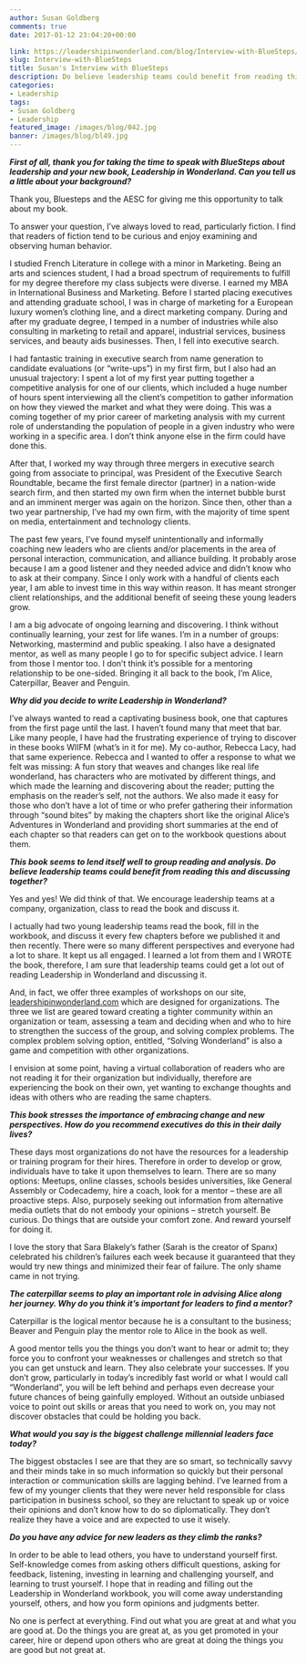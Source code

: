 ```yaml
---
author: Susan Goldberg
comments: true
date: 2017-01-12 23:04:20+00:00

link: https://leadershipinwonderland.com/blog/Interview-with-BlueSteps/
slug: Interview-with-BlueSteps
title: Susan's Interview with BlueSteps
description: Do believe leadership teams could benefit from reading this and discussing together? This book seems to lend itself well to group reading and analysis..
categories:
- Leadership
tags:
- Susan Goldberg
- Leadership
featured_image: /images/blog/042.jpg
banner: /images/blog/bl49.jpg
---
```


***First of all, thank you for taking the time to speak with BlueSteps about leadership and your new book, Leadership in Wonderland. Can you tell us a little about your background?***

Thank you, Bluesteps and the AESC for giving me this opportunity to talk about my book.

To answer your question, I’ve always loved to read, particularly fiction. I find that readers of fiction tend to be curious and enjoy examining and observing human behavior.

I studied French Literature in college with a minor in Marketing. Being an arts and sciences student, I had a broad spectrum of requirements to fulfill for my degree therefore my class subjects were diverse. I earned my MBA in International Business and Marketing. Before I started placing executives and attending graduate school, I was in charge of marketing for a European luxury women’s clothing line, and a direct marketing company. During and after my graduate degree, I temped in a number of industries while also consulting in marketing to retail and apparel, industrial services, business services, and beauty aids businesses. Then, I fell into executive search.

I had fantastic training in executive search from name generation to candidate evaluations (or “write-ups”) in my first firm, but I also had an unusual trajectory: I spent a lot of my first year putting together a competitive analysis for one of our clients, which included a huge number of hours spent interviewing all the client’s competition to gather information on how they viewed the market and what they were doing. This was a coming together of my prior career of marketing analysis with my current role of understanding the population of people in a given industry who were working in a specific area. I don’t think anyone else in the firm could have done this.

After that, I worked my way through three mergers in executive search going from associate to principal, was President of the Executive Search Roundtable, became the first female director (partner) in a nation-wide search firm, and then started my own firm when the internet bubble burst and an imminent merger was again on the horizon. Since then, other than a two year partnership, I’ve had my own firm, with the majority of time spent on media, entertainment and technology clients.

The past few years, I’ve found myself unintentionally and informally coaching new leaders who are clients and/or placements in the area of personal interaction, communication, and alliance building. It probably arose because I am a good listener and they needed advice and didn’t know who to ask at their company. Since I only work with a handful of clients each year, I am able to invest time in this way within reason. It has meant stronger client relationships, and the additional benefit of seeing these young leaders grow.

I am a big advocate of ongoing learning and discovering. I think without continually learning, your zest for life wanes. I’m in a number of groups: Networking, mastermind and public speaking. I also have a designated mentor, as well as many people I go to for specific subject advice. I learn from those I mentor too. I don’t think it’s possible for a mentoring relationship to be one-sided. Bringing it all back to the book, I’m Alice, Caterpillar, Beaver and Penguin.

***Why did you decide to write Leadership in Wonderland?***

I’ve always wanted to read a captivating business book, one that captures from the first page until the last. I haven’t found many that meet that bar. Like many people, I have had the frustrating experience of trying to discover in these books WIIFM (what’s in it for me). My co-author, Rebecca Lacy, had that same experience. Rebecca and I wanted to offer a response to what we felt was missing: A fun story that weaves and changes like real life wonderland, has characters who are motivated by different things, and which made the learning and discovering about the reader; putting the emphasis on the reader’s self, not the authors. We also made it easy for those who don’t have a lot of time or who prefer gathering their information through “sound bites” by making the chapters short like the original Alice’s Adventures in Wonderland and providing short summaries at the end of each chapter so that readers can get on to the workbook questions about them.

***This book seems to lend itself well to group reading and analysis. Do believe leadership teams could benefit from reading this and discussing together?***

Yes and yes! We did think of that. We encourage leadership teams at a company, organization, class to read the book and discuss it.

I actually had two young leadership teams read the book, fill in the workbook, and discuss it every few chapters before we published it and then recently. There were so many different perspectives and everyone had a lot to share. It kept us all engaged. I learned a lot from them and I WROTE the book, therefore, I am sure that leadership teams could get a lot out of reading Leadership in Wonderland and discussing it.

And, in fact, we offer three examples of workshops on our site, [leadershipinwonderland.com](https://leadershipinwonderland.com) which are designed for organizations. The three we list are geared toward creating a tighter community within an organization or team, assessing a team and deciding when and who to hire to strengthen the success of the group, and solving complex problems. The complex problem solving option, entitled, “Solving Wonderland” is also a game and competition with other organizations.

I envision at some point, having a virtual collaboration of readers who are not reading it for their organization but individually, therefore are experiencing the book on their own, yet wanting to exchange thoughts and ideas with others who are reading the same chapters.

***This book stresses the importance of embracing change and new perspectives. How do you recommend executives do this in their daily lives?***

These days most organizations do not have the resources for a leadership or training program for their hires. Therefore in order to develop or grow, individuals have to take it upon themselves to learn. There are so many options: Meetups, online classes, schools besides universities, like General Assembly or Codecademy, hire a coach, look for a mentor – these are all proactive steps. Also, purposely seeking out information from alternative media outlets that do not embody your opinions – stretch yourself. Be curious. Do things that are outside your comfort zone. And reward yourself for doing it.

I love the story that Sara Blakely’s father (Sarah is the creator of Spanx) celebrated his children’s failures each week because it guaranteed that they would try new things and minimized their fear of failure. The only shame came in not trying.

***The caterpillar seems to play an important role in advising Alice along her journey. Why do you think it’s important for leaders to find a mentor?***

Caterpillar is the logical mentor because he is a consultant to the business; Beaver and Penguin play the mentor role to Alice in the book as well.

A good mentor tells you the things you don’t want to hear or admit to; they force you to confront your weaknesses or challenges and stretch so that you can get unstuck and learn. They also celebrate your successes. If you don’t grow, particularly in today’s incredibly fast world or what I would call “Wonderland”, you will be left behind and perhaps even decrease your future chances of being gainfully employed. Without an outside unbiased voice to point out skills or areas that you need to work on, you may not discover obstacles that could be holding you back.

***What would you say is the biggest challenge millennial leaders face today?***

The biggest obstacles I see are that they are so smart, so technically savvy and their minds take in so much information so quickly but their personal interaction or communication skills are lagging behind. I’ve learned from a few of my younger clients that they were never held responsible for class participation in business school, so they are reluctant to speak up or voice their opinions and don’t know how to do so diplomatically. They don’t realize they have a voice and are expected to use it wisely.

***Do you have any advice for new leaders as they climb the ranks?***

In order to be able to lead others, you have to understand yourself first. Self-knowledge comes from asking others difficult questions, asking for feedback, listening, investing in learning and challenging yourself, and learning to trust yourself. I hope that in reading and filling out the Leadership in Wonderland workbook, you will come away understanding yourself, others, and how you form opinions and judgments better.

No one is perfect at everything. Find out what you are great at and what you are good at. Do the things you are great at, as you get promoted in your career, hire or depend upon others who are great at doing the things you are good but not great at.
